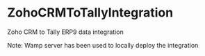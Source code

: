 # ZohoCRMToTallyIntegration
Zoho CRM to Tally ERP9 data integration

Note: Wamp server has been used to locally deploy the integration
